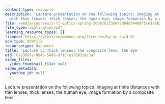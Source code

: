```yaml
---
content_type: resource
description: 'Lecture presentation on the following topics: imaging at finite distances
  with thin lenses; thick lenses; the human eye; image formation by a composite lens.'
file: /media/courses/2-71-optics-spring-2009/812306728b465446871ce176b31ec3a7_MIT2_71S09_lec05.pdf
file_type: application/pdf
learning_resource_types: []
license: https://creativecommons.org/licenses/by-nc-sa/4.0/
ocw_type: OCWFile
resourcetype: Document
title: 'Lecture 5: Thick lenses; the composite lens; the eye'
uid: 81230672-8b46-5446-871c-e176b31ec3a7
video_files:
  video_thumbnail_file: null
video_metadata:
  youtube_id: null
---
```

Lecture presentation on the following topics: imaging at finite distances with thin lenses; thick lenses; the human eye; image formation by a composite lens.